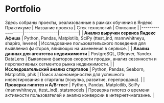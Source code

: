 # Portfolio

Здесь собраны проекты, реализованные в рамках обучения в Яндекс Практикуме
| Название проекта | Стек технологий | Описание |
|------------------|-----------------|----------|
| **Анализ выручки сервиса Яндекс Афиша** | Python, Pandas, Matplotlib, SciPy (ttest_ind, mannwhitneyu, shapiro, levene) | Исследование пользовательского поведения для выявления факторов, влияющих на изменения в сервисе. |
| **Анализ данных для агентства недвижимости** | PostgreSQL, DBeaver, Yandex DataLens | Выявление факторов скорости продаж, анализ сезонности и перспективных сегментов рынка недвижимости. |
| **Исследовательский анализ стартапов** | Python, Pandas, Seaborn, Matplotlib, phik | Поиск закономерностей для успешного инвестирования в стартапы (покупка, развитие, перепродажа). |
| **Проверка гипотез и A/B-тест** | Python, Pandas, Matplotlib, SciPy (mannwhitneyu, ttest_ind), statsmodels | Проверка гипотез о времени активности пользователей и анализ конверсии в интернет-магазине. |